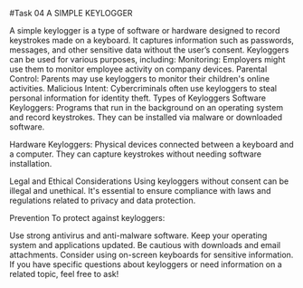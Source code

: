 #Task 04 A SIMPLE KEYLOGGER

A simple keylogger is a type of software or hardware designed to record keystrokes made on a keyboard. It captures information such as passwords, messages, and other sensitive data without the user’s consent. Keyloggers can be used for various purposes, including:
Monitoring: Employers might use them to monitor employee activity on company devices.
Parental Control: Parents may use keyloggers to monitor their children's online activities.
Malicious Intent: Cybercriminals often use keyloggers to steal personal information for identity theft.
Types of Keyloggers
Software Keyloggers: Programs that run in the background on an operating system and record keystrokes. They can be installed via malware or downloaded software.

Hardware Keyloggers: Physical devices connected between a keyboard and a computer. They can capture keystrokes without needing software installation.

Legal and Ethical Considerations
Using keyloggers without consent can be illegal and unethical. It's essential to ensure compliance with laws and regulations related to privacy and data protection.

Prevention
To protect against keyloggers:

Use strong antivirus and anti-malware software.
Keep your operating system and applications updated.
Be cautious with downloads and email attachments.
Consider using on-screen keyboards for sensitive information.
If you have specific questions about keyloggers or need information on a related topic, feel free to ask!



